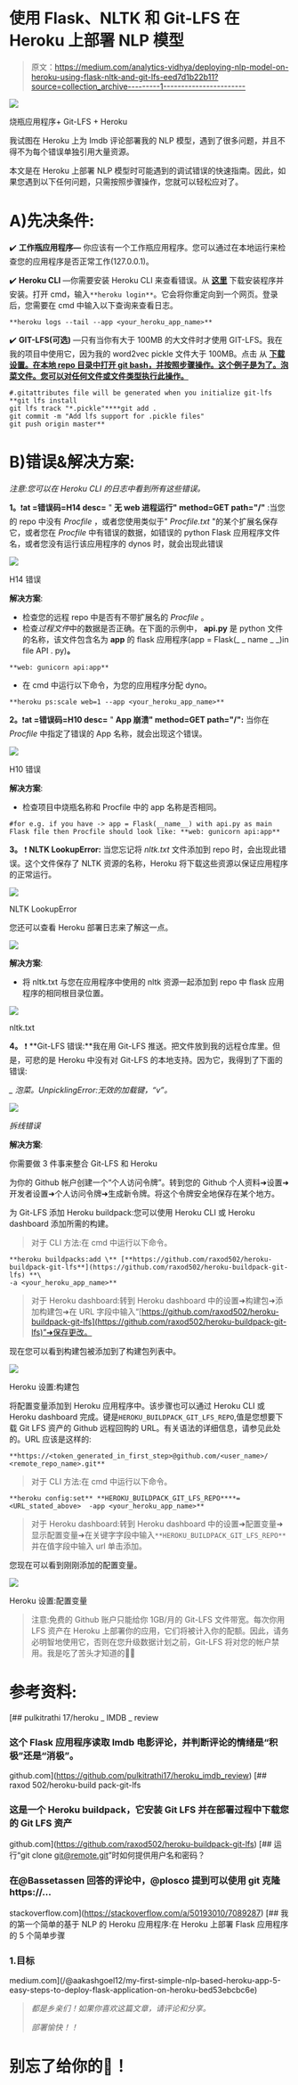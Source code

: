 # 使用 Flask、NLTK 和 Git-LFS 在 Heroku 上部署 NLP 模型

> 原文：<https://medium.com/analytics-vidhya/deploying-nlp-model-on-heroku-using-flask-nltk-and-git-lfs-eed7d1b22b11?source=collection_archive---------1----------------------->

![](img/55473a5f1be020f64874493ffbbe54b3.png)

烧瓶应用程序+ Git-LFS + Heroku

我试图在 Heroku 上为 Imdb 评论部署我的 NLP 模型，遇到了很多问题，并且不得不为每个错误单独引用大量资源。

本文是在 Heroku 上部署 NLP 模型时可能遇到的调试错误的快速指南。因此，如果您遇到以下任何问题，只需按照步骤操作，您就可以轻松应对了。

# **A)先决条件:**

✔️ **工作瓶应用程序—** 你应该有一个工作瓶应用程序。您可以通过在本地运行来检查您的应用程序是否正常工作(127.0.0.1)。

✔️ **Heroku CLI** —你需要安装 Heroku CLI 来查看错误。从 [**这里**](https://devcenter.heroku.com/articles/heroku-cli) 下载安装程序并安装。打开 cmd，输入`**heroku login**`。它会将你重定向到一个网页。登录后，您需要在 cmd 中输入以下查询来查看日志。

```
**heroku logs --tail --app <your_heroku_app_name>**
```

✔️ **GIT-LFS(可选)** —只有当你有大于 100MB 的大文件时才使用 GIT-LFS。我在我的项目中使用它，因为我的 word2vec pickle 文件大于 100MB。点击 从 [**下载设置。在本地 repo 目录中打开 git bash，并按照步骤操作。这个例子是为了。泡菜文件。您可以对任何文件或文件类型执行此操作。**](https://git-lfs.github.com/)

```
#.gitattributes file will be generated when you initialize git-lfs **git lfs install
git lfs track "*.pickle"****git add .
git commit -m "Add lfs support for .pickle files"
git push origin master**
```

# **B)错误&解决方案:**

*注意:您可以在 Heroku CLI 的日志中看到所有这些错误。*

**1。**❗**at =错误码=H14 desc=** " **无 web 进程运行" method=GET path="/"** :当您的 repo 中没有 *Procfile* ，或者您使用类似于" *Procfile.txt* "的某个扩展名保存它，或者您在 *Procfile* 中有错误的数据，如错误的 python Flask 应用程序文件名，或者您没有运行该应用程序的 dynos 时，就会出现此错误

![](img/8687c373afab6d26e87992c301e6c197.png)

H14 错误

**解决方案**:

*   检查您的远程 repo 中是否有不带扩展名的 *Procfile* 。
*   检查*过程文件*中的数据是否正确。在下面的示例中， **api.py** 是 python 文件的名称，该文件包含名为 **app** 的 flask 应用程序(app = Flask(_ _ name _ _)in file API . py)**。**

```
**web: gunicorn api:app**
```

*   在 cmd 中运行以下命令，为您的应用程序分配 dyno。

```
**heroku ps:scale web=1 --app <your_heroku_app_name>**
```

**2。**❗**at =错误码=H10 desc=** " **App 崩溃" method=GET path="/":** 当你在 *Procfile* 中指定了错误的 App 名称，就会出现这个错误。

![](img/bc978b55ddcb65051649c66d8d281014.png)

H10 错误

**解决方案**:

*   检查项目中烧瓶名称和 Procfile 中的 app 名称是否相同。

```
#for e.g. if you have -> app = Flask(__name__) with api.py as main Flask file then Procfile should look like: **web: gunicorn api:app**
```

**3。** ❗ **NLTK LookupError:** 当您忘记将 *nltk.txt* 文件添加到 repo 时，会出现此错误。这个文件保存了 NLTK 资源的名称，Heroku 将下载这些资源以保证应用程序的正常运行。

![](img/370c446bcb6b402abb197afb112b5665.png)

NLTK LookupError

您还可以查看 Heroku 部署日志来了解这一点。

![](img/d522d87c1300c692be33d1cdaaef824b.png)

**解决方案**:

*   将 nltk.txt 与您在应用程序中使用的 nltk 资源一起添加到 repo 中 flask 应用程序的相同根目录位置。

![](img/430537ad91246d2eda1562ebd767f451.png)

nltk.txt

**4。** ❗ **Git-LFS 错误:**我在用 Git-LFS 推送。把文件放到我的远程仓库里。但是，可悲的是 Heroku 中没有对 Git-LFS 的本地支持。因为它，我得到了下面的错误:

*_ 泡菜。UnpicklingError:无效的加载键，“v”。*

![](img/2a70e02c141310db51d3f0d10afff508.png)

*拆线错误*

**解决方案**:

你需要做 3 件事来整合 Git-LFS 和 Heroku

为你的 Github 帐户创建一个“个人访问令牌”。转到您的 Github 个人资料➜设置➜开发者设置➜个人访问令牌➜生成新令牌。将这个令牌安全地保存在某个地方。

为 Git-LFS 添加 Heroku buildpack:您可以使用 Heroku CLI 或 Heroku dashboard 添加所需的构建。

> 对于 CLI 方法:在 cmd 中运行以下命令。

```
**heroku buildpacks:add \** [**https://github.com/raxod502/heroku-buildpack-git-lfs**](https://github.com/raxod502/heroku-buildpack-git-lfs) **\
-a <your_heroku_app_name>**
```

> 对于 Heroku dashboard:转到 Heroku dashboard 中的设置➜构建包➜添加构建包➜在 URL 字段中输入“[https://github.com/raxod502/heroku-buildpack-git-lfs](https://github.com/raxod502/heroku-buildpack-git-lfs)”➜保存更改。

现在您可以看到构建包被添加到了构建包列表中。

![](img/eb5e2e08d3ba66742b2b12ef54e608a5.png)

Heroku 设置:构建包

将配置变量添加到 Heroku 应用程序中。该步骤也可以通过 Heroku CLI 或 Heroku dashboard 完成。键是`HEROKU_BUILDPACK_GIT_LFS_REPO`,值是您想要下载 Git LFS 资产的 Github 远程回购的 URL。有关语法的详细信息，请参见此处的。URL 应该是这样的:

```
**https://<token_generated_in_first_step>@github.com/<user_name>/ <remote_repo_name>.git**
```

> 对于 CLI 方法:在 cmd 中运行以下命令。

```
**heroku config:set** **HEROKU_BUILDPACK_GIT_LFS_REPO****=<URL_stated_above>  -app <your_heroku_app_name>**
```

> 对于 Heroku dashboard:转到 Heroku dashboard 中的设置➜配置变量➜显示配置变量➜在关键字字段中输入`**HEROKU_BUILDPACK_GIT_LFS_REPO**`并在值字段中输入 url 单击添加。

您现在可以看到刚刚添加的配置变量。

![](img/752aed0bbd10a12d587e39c6db94583a.png)

Heroku 设置:配置变量

> 注意:免费的 Github 账户只能给你 1GB/月的 Git-LFS 文件带宽。每次你用 LFS 资产在 Heroku 上部署你的应用，它们将被计入你的配额。因此，请务必明智地使用它，否则在您升级数据计划之前，Git-LFS 将对您的帐户禁用。我是吃了苦头才知道的😬😅

# 参考资料:

[](https://github.com/pulkitrathi17/heroku_imdb_review) [## pulkitrathi 17/heroku _ IMDB _ review

### 这个 Flask 应用程序读取 Imdb 电影评论，并判断评论的情绪是“积极”还是“消极”。

github.com](https://github.com/pulkitrathi17/heroku_imdb_review) [](https://github.com/raxod502/heroku-buildpack-git-lfs) [## raxod 502/heroku-build pack-git-lfs

### 这是一个 Heroku buildpack，它安装 Git LFS 并在部署过程中下载您的 Git LFS 资产

github.com](https://github.com/raxod502/heroku-buildpack-git-lfs) [](https://stackoverflow.com/a/50193010/7089287) [## 运行“git clone git@remote.git”时如何提供用户名和密码？

### 在@Bassetassen 回答的评论中，@plosco 提到可以使用 git 克隆 https://…

stackoverflow.com](https://stackoverflow.com/a/50193010/7089287) [](/@aakashgoel12/my-first-simple-nlp-based-heroku-app-5-easy-steps-to-deploy-flask-application-on-heroku-bed53ebcbc6e) [## 我的第一个简单的基于 NLP 的 Heroku 应用程序:在 Heroku 上部署 Flask 应用程序的 5 个简单步骤

### 1.目标

medium.com](/@aakashgoel12/my-first-simple-nlp-based-heroku-app-5-easy-steps-to-deploy-flask-application-on-heroku-bed53ebcbc6e) 

> *都是乡亲们！如果你喜欢这篇文章，请评论和分享。*
> 
> *部署愉快！！*

# 别忘了给你的👏！